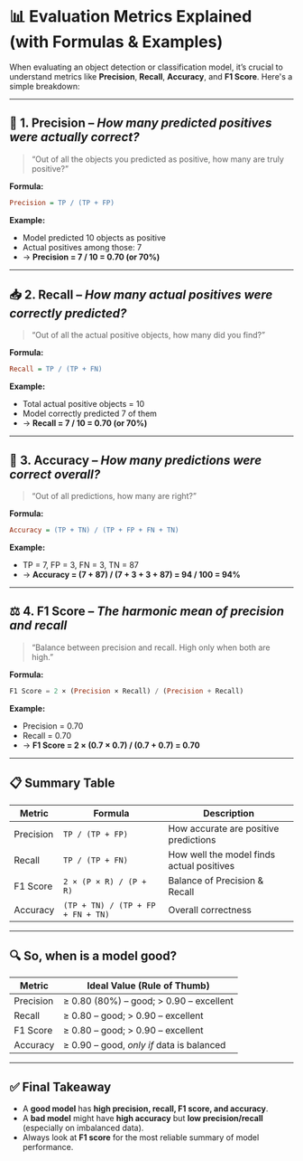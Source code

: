 # 📊 Evaluation Metrics Explained (with Formulas & Examples)

When evaluating an object detection or classification model, it’s crucial to understand metrics like **Precision**, **Recall**, **Accuracy**, and **F1 Score**. Here's a simple breakdown:

---

## 🎯 1. Precision – *How many predicted positives were actually correct?*

> “Out of all the objects you predicted as positive, how many are truly positive?”

**Formula:**
```ini
Precision = TP / (TP + FP)
```

**Example:**

- Model predicted 10 objects as positive  
- Actual positives among those: 7  
- → **Precision = 7 / 10 = 0.70 (or 70%)**

---

## 📥 2. Recall – *How many actual positives were correctly predicted?*

> “Out of all the actual positive objects, how many did you find?”

**Formula:**
```ini
Recall = TP / (TP + FN)
```

**Example:**

- Total actual positive objects = 10  
- Model correctly predicted 7 of them  
- → **Recall = 7 / 10 = 0.70 (or 70%)**

---

## 📌 3. Accuracy – *How many predictions were correct overall?*

> “Out of all predictions, how many are right?”

**Formula:**
```ini
Accuracy = (TP + TN) / (TP + FP + FN + TN)
```

**Example:**

- TP = 7, FP = 3, FN = 3, TN = 87  
- → **Accuracy = (7 + 87) / (7 + 3 + 3 + 87) = 94 / 100 = 94%**

---

## ⚖️ 4. F1 Score – *The harmonic mean of precision and recall*

> “Balance between precision and recall. High only when both are high.”

**Formula:**
```sql
F1 Score = 2 × (Precision × Recall) / (Precision + Recall)
```

**Example:**

- Precision = 0.70  
- Recall = 0.70  
- → **F1 Score = 2 × (0.7 × 0.7) / (0.7 + 0.7) = 0.70**

---

## 📋 Summary Table

| Metric     | Formula                               | Description                              |
|------------|----------------------------------------|------------------------------------------|
| Precision  | `TP / (TP + FP)`                      | How accurate are positive predictions    |
| Recall     | `TP / (TP + FN)`                      | How well the model finds actual positives|
| F1 Score   | `2 × (P × R) / (P + R)`               | Balance of Precision & Recall            |
| Accuracy   | `(TP + TN) / (TP + FP + FN + TN)`     | Overall correctness                      |

---

## 🔍 So, when is a model good?

| Metric     | Ideal Value (Rule of Thumb)          |
|------------|---------------------------------------|
| Precision  | ≥ 0.80 (80%) – good; > 0.90 – excellent |
| Recall     | ≥ 0.80 – good; > 0.90 – excellent       |
| F1 Score   | ≥ 0.80 – good; > 0.90 – excellent       |
| Accuracy   | ≥ 0.90 – good, *only if* data is balanced |

---

## ✅ Final Takeaway

- A **good model** has **high precision, recall, F1 score, and accuracy**.
- A **bad model** might have **high accuracy** but **low precision/recall** (especially on imbalanced data).
- Always look at **F1 score** for the most reliable summary of model performance.

